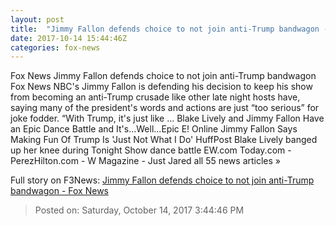 ```yaml
---
layout: post
title:  "Jimmy Fallon defends choice to not join anti-Trump bandwagon - Fox News"
date: 2017-10-14 15:44:46Z
categories: fox-news
---
```


Fox News Jimmy Fallon defends choice to not join anti-Trump bandwagon Fox News NBC's Jimmy Fallon is defending his decision to keep his show from becoming an anti-Trump crusade like other late night hosts have, saying many of the president's words and actions are just “too serious” for joke fodder. “With Trump, it's just like ... Blake Lively and Jimmy Fallon Have an Epic Dance Battle and It's...Well...Epic E! Online Jimmy Fallon Says Making Fun Of Trump Is 'Just Not What I Do' HuffPost Blake Lively banged up her knee during Tonight Show dance battle EW.com Today.com - PerezHilton.com - W Magazine - Just Jared all 55 news articles »


Full story on F3News: [Jimmy Fallon defends choice to not join anti-Trump bandwagon - Fox News](http://www.f3nws.com/n/CymHGB)

> Posted on: Saturday, October 14, 2017 3:44:46 PM
